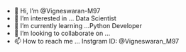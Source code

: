 - 👋 Hi, I’m @Vigneswaran-M97
- 👀 I’m interested in ... Data Scientist
- 🌱 I’m currently learning ...Python Developer
- 💞️ I’m looking to collaborate on ...
- 📫 How to reach me ... Instgram ID: @Vigneswaran_M97
